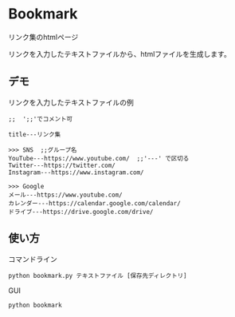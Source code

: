 # Bookmark
リンク集のhtmlページ

リンクを入力したテキストファイルから、htmlファイルを生成します。

## デモ

リンクを入力したテキストファイルの例

```
;;  ';;'でコメント可

title---リンク集

>>> SNS  ;;グループ名
YouTube---https://www.youtube.com/  ;;'---' で区切る
Twitter---https://twitter.com/
Instagram---https://www.instagram.com/

>>> Google
メール---https://www.youtube.com/
カレンダー---https://calendar.google.com/calendar/
ドライブ---https://drive.google.com/drive/
```

## 使い方

コマンドライン

```
python bookmark.py テキストファイル [保存先ディレクトリ]
```

GUI

```
python bookmark
```
